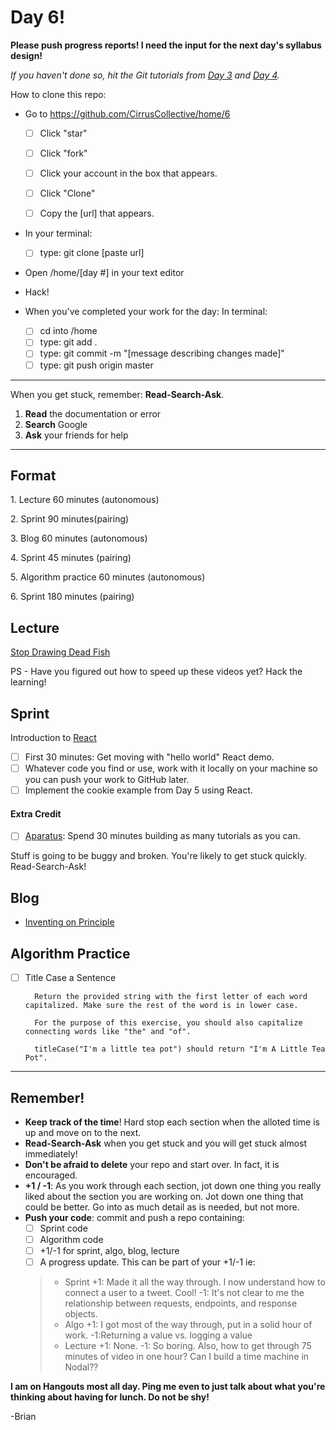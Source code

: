 # Day 6!

**Please push progress reports! I need the input for the next day's syllabus design!**

_If you haven't done so, hit the Git tutorials from  [Day 3](https://github.com/cirruscollective/home/3) and [Day 4](https://github.com/cirruscollective/home/4)._

How to clone this repo:

+ Go to https://github.com/CirrusCollective/home/6
  + [ ]  Click "star"
  + [ ] Click "fork"
  + [ ] Click your account in the box that appears.
  + [ ] Click "Clone"
  + [ ] Copy the [url] that appears.


+ In your terminal:
  + [ ] type: git clone [paste url]

+ Open /home/[day #] in your text editor

+ Hack!

+ When you've completed your work for the day:
  In terminal:
  + [ ] cd into /home
  + [ ] type: git add .
  + [ ] type: git commit -m "[message describing changes made]"
  + [ ] type: git push origin master

----
When you get stuck, remember: **Read-Search-Ask**.

1. **Read** the documentation or error
2. **Search** Google
3. **Ask** your friends for help


---
## Format

1\. Lecture 60 minutes (autonomous)

2\. Sprint 90 minutes(pairing)

3\. Blog 60 minutes (autonomous)

4\. Sprint 45 minutes (pairing)

5\. Algorithm practice 60 minutes (autonomous)

6\. Sprint 180 minutes (pairing)

## Lecture
[Stop Drawing Dead Fish](http://worrydream.com/#!/StopDrawingDeadFish)

PS - Have you figured out how to speed up these videos yet? Hack the learning!

## Sprint
Introduction to [React](https://facebook.github.io/react/index.html)

- [ ] First 30 minutes: Get moving with "hello world" React demo.
- [ ] Whatever code you find or use, work with it locally on your machine so you can push your work to GitHub later.
- [ ] Implement the cookie example from Day 5 using React.

#### Extra Credit
- [ ] [Aparatus](aprt.us): Spend 30 minutes building as many tutorials as you can.

Stuff is going to be buggy and broken. You're likely to get stuck quickly. Read-Search-Ask!

## Blog
+ [Inventing on Principle](http://worrydream.com/#!/InventingOnPrinciple)

## Algorithm Practice
+ [ ] Title Case a Sentence

        Return the provided string with the first letter of each word capitalized. Make sure the rest of the word is in lower case.

        For the purpose of this exercise, you should also capitalize connecting words like "the" and "of".

        titleCase("I'm a little tea pot") should return "I'm A Little Tea Pot".

----

## Remember!
+ **Keep track of the time**! Hard stop each section when the alloted time is up and move on to the next.
+ **Read-Search-Ask** when you get stuck and you will get stuck almost immediately!
+ **Don't be afraid to delete** your repo and start over. In fact, it is encouraged.
+ **+1 / -1**: As you work through each section, jot down one thing you really liked about the section you are working on. Jot down one thing that could be better. Go into as much detail as is needed, but not more.
+ **Push your code**: commit and push a repo containing:
  + [ ] Sprint code
  + [ ] Algorithm code
  + [ ] +1/-1 for sprint, algo, blog, lecture
  + [ ] A progress update. This can be part of your +1/-1 ie:
  > + Sprint +1: Made it all the way through. I now understand how to connect a user to a tweet. Cool! -1: It's not clear to me the relationship between requests, endpoints, and response objects.
  > + Algo +1: I got most of the way through, put in a solid hour of work. -1:Returning a value vs. logging a value
  > + Lecture +1: None.  -1: So boring. Also, how to get through 75 minutes of video in one hour? Can I build a time machine in Nodal??
  >

**I am on Hangouts most all day. Ping me even to just talk about what you're thinking about having for lunch. Do not be shy!**

-Brian
